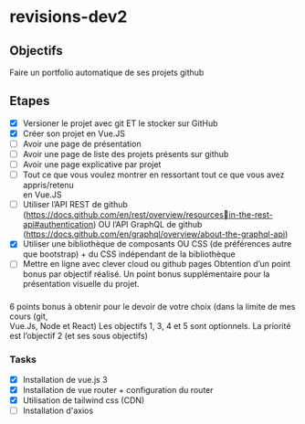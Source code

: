 # revisions-dev2

## Objectifs
Faire un portfolio automatique de ses projets github

## Etapes

- [x] Versioner	le	projet	avec	git	ET	le	stocker	sur	GitHub
- [x] Créer	son	projet	en	Vue.JS
- [ ] Avoir	une	page de	présentation
- [ ] Avoir	une	page de	liste	des	projets	présents	sur	github
- [ ] Avoir	une	page explicative	par	projet
- [ ] Tout	ce	que	vous voulez	montrer	en	ressortant	tout	ce	que	vous	avez	appris/retenu	
en	Vue.JS
- [ ] Utiliser	l’API	REST	de	github	(https://docs.github.com/en/rest/overview/resourcesin-the-rest-api#authentication)	OU	l’API	GraphQL	de	github	
(https://docs.github.com/en/graphql/overview/about-the-graphql-api)
- [x] Utiliser	une bibliothèque	de	composants	OU	CSS	(de	préférences	autre	que	
bootstrap)	+	du	CSS	indépendant	de	la	bibliothèque
- [ ] Mettre	en	ligne	avec	clever	cloud	ou	github	pages
Obtention	d’un	point	bonus	par	objectif	réalisé.	Un	point	bonus	supplémentaire	pour	la	
présentation	visuelle	du	projet.

###

6	points	bonus	à	obtenir	pour	le	devoir	de	votre	choix	(dans	la	limite	de	mes	cours	(git,	
Vue.Js,	Node	et	React)
Les	objectifs	1,	3,	4	et	5	sont	optionnels.	La	priorité	est	l’objectif	2	(et	ses	sous	objectifs)

### Tasks

- [x] Installation de vue.js 3
- [x] Installation de vue router + configuration du router
- [x] Utilisation de tailwind css (CDN)
- [ ] Installation d'axios
